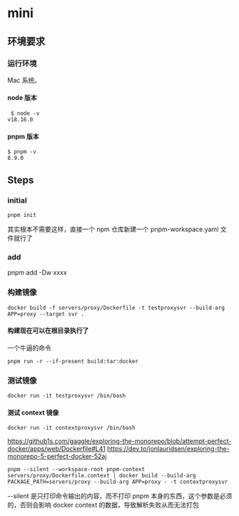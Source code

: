 # mini

## 环境要求

### 运行环境
Mac 系统。
#### node 版本
```
 $ node -v
v18.16.0
```
#### pnpm 版本
```
$ pnpm -v
8.9.0
```

## Steps

### initial

```
pnpm init
```
其实根本不需要这样，直接一个 npm 仓库新建一个 pnpm-workspace.yaml 文件就行了

### add
pnpm add -Dw xxxx


### 构建镜像

```
docker build -f servers/proxy/Dockerfile -t testproxysvr --build-arg APP=proxy --target svr .
```

#### 构建现在可以在根目录执行了
一个牛逼的命令
```
pnpm run -r --if-present build:tar:docker
```


### 测试镜像
```
docker run -it testproxysvr /bin/bash
```

#### 测试 context 镜像
```
docker run -it contextproxysvr /bin/bash
```
https://github1s.com/gaggle/exploring-the-monorepo/blob/attempt-perfect-docker/apps/web/Dockerfile#L41
https://dev.to/jonlauridsen/exploring-the-monorepo-5-perfect-docker-52aj


```
pnpm --silent --workspace-root pnpm-context servers/proxy/Dockerfile.context | docker build --build-arg PACKAGE_PATH=servers/proxy --build-arg APP=proxy - -t contextproxysvr
```

--silent 是只打印命令输出的内容，而不打印 pnpm 本身的东西，这个参数是必须的，否则会影响 docker context 的数据，导致解析失败从而无法打包